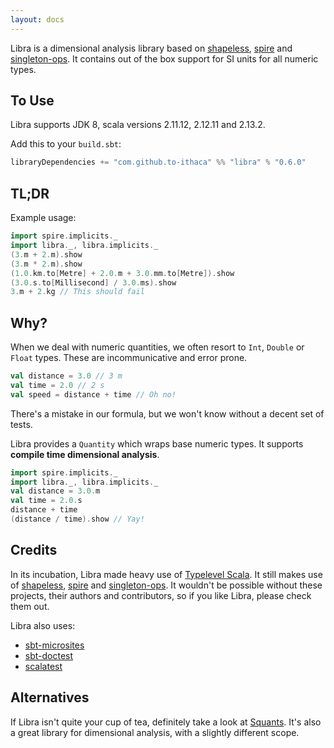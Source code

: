 ```yaml
---
layout: docs
---
```


Libra is a dimensional analysis library based on [shapeless](https://github.com/milessabin/shapeless), [spire](https://github.com/non/spire) and [singleton-ops](https://github.com/fthomas/singleton-ops).  It contains out of the box support for SI units for all numeric types.

## To Use

Libra supports JDK 8, scala versions 2.11.12, 2.12.11 and 2.13.2.

Add this to your `build.sbt`:

```scala
libraryDependencies += "com.github.to-ithaca" %% "libra" % "0.6.0"
```

## TL;DR

Example usage:

```scala mdoc:fail:reset
import spire.implicits._
import libra._, libra.implicits._
(3.m + 2.m).show
(3.m * 2.m).show
(1.0.km.to[Metre] + 2.0.m + 3.0.mm.to[Metre]).show
(3.0.s.to[Millisecond] / 3.0.ms).show
3.m + 2.kg // This should fail
```

## Why?
When we deal with numeric quantities, we often resort to `Int`, `Double` or `Float` types.
These are incommunicative and error prone.

```scala mdoc:reset
val distance = 3.0 // 3 m
val time = 2.0 // 2 s
val speed = distance + time // Oh no!
```

There's a mistake in our formula, but we won't know without a decent set of tests.

Libra provides a `Quantity` which wraps base numeric types.  It supports **compile time dimensional analysis**.

```scala mdoc:fail:reset
import spire.implicits._
import libra._, libra.implicits._
val distance = 3.0.m
val time = 2.0.s
distance + time
(distance / time).show // Yay!
```

## Credits

In its incubation, Libra made heavy use of [Typelevel Scala](https://github.com/typelevel/scala).  It still makes use of [shapeless](https://github.com/milessabin/shapeless), [spire](https://github.com/non/spire) and [singleton-ops](https://github.com/fthomas/singleton-ops).  It wouldn't be possible without these projects, their authors and contributors, so if you like Libra, please check them out.

Libra also uses:

 - [sbt-microsites](https://github.com/47deg/sbt-microsites)
 - [sbt-doctest](https://github.com/tkawachi/sbt-doctest)
 - [scalatest](https://github.com/scalatest/scalatest)

## Alternatives

If Libra isn't quite your cup of tea, definitely take a look at [Squants](https://github.com/typelevel/squants).  It's also a great library for dimensional analysis, with a slightly different scope.
